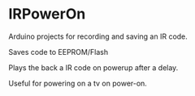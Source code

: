 # IRPowerOn

Arduino projects for recording and  saving an IR code.

Saves code to EEPROM/Flash

Plays the back a IR code on powerup after a delay.


Useful for powering on a tv on power-on.

